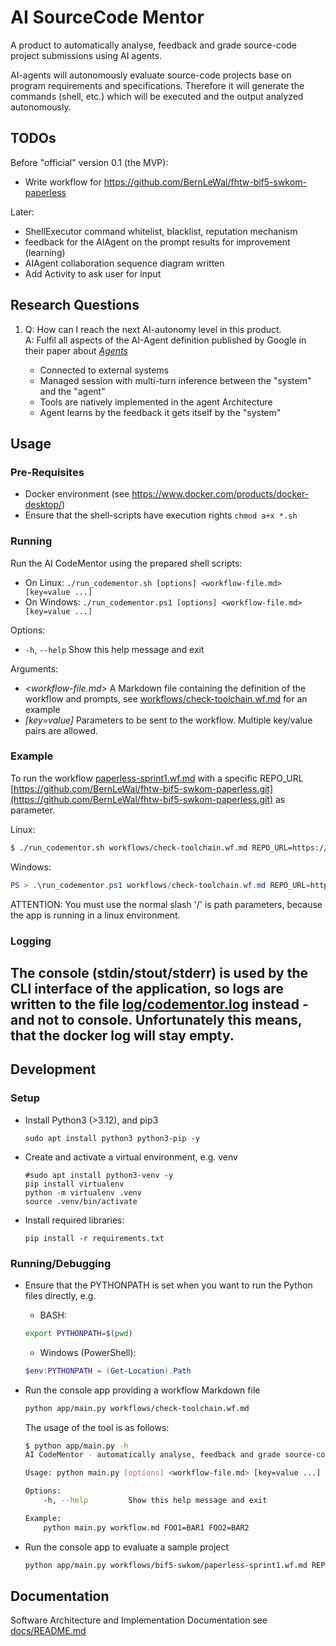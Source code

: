 # AI SourceCode Mentor

A product to automatically analyse, feedback and grade source-code project submissions using AI agents.

AI-agents will autonomously evaluate source-code projects base on program requirements and specifications. Therefore it will generate the commands (shell, etc.) which will be executed and the output analyzed autonomously.

## TODOs
Before "official" version 0.1 (the MVP):
* Write workflow for https://github.com/BernLeWal/fhtw-bif5-swkom-paperless

Later:
* ShellExecutor command whitelist, blacklist, reputation mechanism
* feedback for the AIAgent on the prompt results for improvement (learning)
* AIAgent collaboration sequence diagram written
* Add Activity to ask user for input

## Research Questions

1. Q: How can I reach the next AI-autonomy level in this product.  
   A: Fulfil all aspects of the AI-Agent definition published by Google in their paper about [*Agents*](https://media.licdn.com/dms/document/media/v2/D561FAQH8tt1cvunj0w/feedshare-document-pdf-analyzed/B56ZQq.TtsG8AY-/0/1735887787265?e=1736985600&v=beta&t=pLuArcKyUcxE9B1Her1QWfMHF_UxZL9Q-Y0JTDuSn38)

    - Connected to external systems
    - Managed session with multi-turn inference between the "system" and the "agent"
    - Tools are natively implemented in the agent Architecture
    - Agent learns by the feedback it gets itself by the "system"

## Usage

### Pre-Requisites

- Docker environment (see https://www.docker.com/products/docker-desktop/)
- Ensure that the shell-scripts have execution rights ```chmod a+x *.sh```

### Running

Run the AI CodeMentor using the prepared shell scripts:
- On Linux: ```./run_codementor.sh [options] <workflow-file.md> [key=value ...]```
- On Windows: ```./run_codementor.ps1 [options] <workflow-file.md> [key=value ...]```

Options:
- ```-h```, ```--help```         Show this help message and exit

Arguments:
- *<workflow-file.md>*    A Markdown file containing the definition of the workflow and prompts, see [workflows/check-toolchain.wf.md](workflows/check-toolchain.wf.md) for an example
- *[key=value]*   Parameters to be sent to the workflow. Multiple key/value pairs are allowed.

### Example

To run the workflow [paperless-sprint1.wf.md](workflows/check-toolchain.wf.md) with a specific REPO_URL [https://github.com/BernLeWal/fhtw-bif5-swkom-paperless.git](https://github.com/BernLeWal/fhtw-bif5-swkom-paperless.git) as parameter.

Linux:
```bash
$ ./run_codementor.sh workflows/check-toolchain.wf.md REPO_URL=https://github.com/BernLeWal/fhtw-bif5-swkom-paperless.git
```

Windows:
```powershell
PS > .\run_codementor.ps1 workflows/check-toolchain.wf.md REPO_URL=https://github.com/BernLeWal/fhtw-bif5-swkom-paperless.git
```

ATTENTION: You must use the normal slash '/' is path parameters, because the app is running in a linux environment.

### Logging

The console (stdin/stout/stderr) is used by the CLI interface of the application, 
so logs are written to the file [log/codementor.log](log/codementor.log) instead - and not to console.
Unfortunately this means, that the docker log will stay empty.
---

## Development

### Setup

- Install Python3 (>3.12), and pip3
    ```shell
    sudo apt install python3 python3-pip -y
    ```
- Create and activate a virtual environment, e.g. venv
    ```shell
    #sudo apt install python3-venv -y
    pip install virtualenv
    python -m virtualenv .venv
    source .venv/bin/activate
    ```
- Install required libraries:
    ```shell
    pip install -r requirements.txt
    ```

### Running/Debugging

- Ensure that the PYTHONPATH is set when you want to run the Python files directly, e.g.
    - BASH:
    ```sh
    export PYTHONPATH=$(pwd)
    ```
    - Windows (PowerShell):
    ```powershell
    $env:PYTHONPATH = (Get-Location).Path
    ```

- Run the console app providing a workflow Markdown file
    ```sh
    python app/main.py workflows/check-toolchain.wf.md
    ```

    The usage of the tool is as follows:
    ```sh
    $ python app/main.py -h
    AI CodeMentor - automatically analyse, feedback and grade source-code project submissions using AI agents

    Usage: python main.py [options] <workflow-file.md> [key=value ...]

    Options:
        -h, --help         Show this help message and exit

    Example:
        python main.py workflow.md FOO1=BAR1 FOO2=BAR2
    ```

- Run the console app to evaluate a sample project
    ```sh
    python app/main.py workflows/bif5-swkom/paperless-sprint1.wf.md REPO_URL=https://github.com/BernLeWal/fhtw-bif5-swkom-paperless.git
    ```

## Documentation

Software Architecture and Implementation Documentation see [docs/README.md](./docs/README.md)
